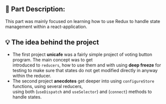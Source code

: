 ## :page_with_curl: **Part Description:**

This part was mainly focused on learning how to use Redux to handle state management within a react-application.

## :bulb: **The idea behind the project**

- The first project **unicafe** was a fairly simple project of voting button program. The main concept was to get<br>
introduced to ``reducers``, how to use them and with using **deep freeze** for testing to make sure that states do not
get modified directly in anyway within the reducer.
- The second project **anecdotes** get deeper into using ``configureStore`` functions, using several reducers,<br>
using both (``useDispatch`` and ``useSelector``) and (``connect``) methods to handle states.
